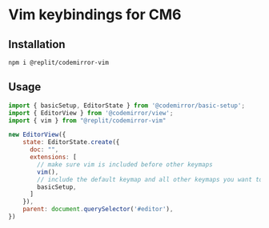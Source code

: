 # Vim keybindings for CM6

## Installation

`npm i @replit/codemirror-vim`

## Usage

```js
import { basicSetup, EditorState } from '@codemirror/basic-setup';
import { EditorView } from '@codemirror/view';
import { vim } from "@replit/codemirror-vim"

new EditorView({
    state: EditorState.create({
      doc: "",
      extensions: [
        // make sure vim is included before other keymaps
        vim(), 
        // include the default keymap and all other keymaps you want to use in insert mode
        basicSetup, 
      ]
    }),
    parent: document.querySelector('#editor'),
})
```
